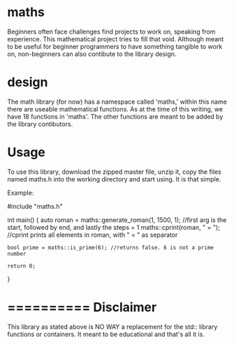 maths
=====

Beginners often face challenges find projects to work on, speaking from experience. This mathematical project tries to
fill that void. Although meant to be useful for beginner programmers to have something tangible to work on, non-beginners can also contibute to the library design.

design
======

The math library (for now) has a namespace called 'maths,' within this name there are useable mathematical functions. As
at the time of this writing, we have 18 functions in 'maths'. The other functions are meant to be added by the library
contibutors.

Usage
======

To use this library, download the zipped master file, unzip it, copy the files named maths.h into the working directory and
start using. It is that simple.

Example:

#include "maths.h"

int main()
{
    auto roman = maths::generate_roman(1, 1500, 1); //first arg is the start, followed by end, and lastly the steps = 1
    maths::cprint(roman, " = "); //cprint prints all elements in roman, with " = " as separator
    
    bool prime = maths::is_prime(6); //returns false. 6 is not a prime number
    
    return 0;
}

==========
Disclaimer
==========

This library as stated above is NO WAY a replacement for the std:: library functions or containers. It meant to be
educational and that's all it is.
